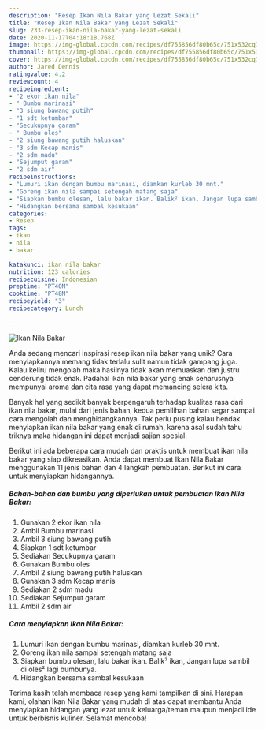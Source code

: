```yaml
---
description: "Resep Ikan Nila Bakar yang Lezat Sekali"
title: "Resep Ikan Nila Bakar yang Lezat Sekali"
slug: 233-resep-ikan-nila-bakar-yang-lezat-sekali
date: 2020-11-17T04:18:18.768Z
image: https://img-global.cpcdn.com/recipes/df755856df80b65c/751x532cq70/ikan-nila-bakar-foto-resep-utama.jpg
thumbnail: https://img-global.cpcdn.com/recipes/df755856df80b65c/751x532cq70/ikan-nila-bakar-foto-resep-utama.jpg
cover: https://img-global.cpcdn.com/recipes/df755856df80b65c/751x532cq70/ikan-nila-bakar-foto-resep-utama.jpg
author: Jared Dennis
ratingvalue: 4.2
reviewcount: 4
recipeingredient:
- "2 ekor ikan nila"
- " Bumbu marinasi"
- "3 siung bawang putih"
- "1 sdt ketumbar"
- "Secukupnya garam"
- " Bumbu oles"
- "2 siung bawang putih haluskan"
- "3 sdm Kecap manis"
- "2 sdm madu"
- "Sejumput garam"
- "2 sdm air"
recipeinstructions:
- "Lumuri ikan dengan bumbu marinasi, diamkan kurleb 30 mnt."
- "Goreng ikan nila sampai setengah matang saja"
- "Siapkan bumbu olesan, lalu bakar ikan. Balik² ikan, Jangan lupa sambil di oles² lagi bumbunya."
- "Hidangkan bersama sambal kesukaan"
categories:
- Resep
tags:
- ikan
- nila
- bakar

katakunci: ikan nila bakar 
nutrition: 123 calories
recipecuisine: Indonesian
preptime: "PT40M"
cooktime: "PT48M"
recipeyield: "3"
recipecategory: Lunch

---
```



![Ikan Nila Bakar](https://img-global.cpcdn.com/recipes/df755856df80b65c/751x532cq70/ikan-nila-bakar-foto-resep-utama.jpg)

Anda sedang mencari inspirasi resep ikan nila bakar yang unik? Cara menyiapkannya memang tidak terlalu sulit namun tidak gampang juga. Kalau keliru mengolah maka hasilnya tidak akan memuaskan dan justru cenderung tidak enak. Padahal ikan nila bakar yang enak seharusnya mempunyai aroma dan cita rasa yang dapat memancing selera kita.



Banyak hal yang sedikit banyak berpengaruh terhadap kualitas rasa dari ikan nila bakar, mulai dari jenis bahan, kedua pemilihan bahan segar sampai cara mengolah dan menghidangkannya. Tak perlu pusing kalau hendak menyiapkan ikan nila bakar yang enak di rumah, karena asal sudah tahu triknya maka hidangan ini dapat menjadi sajian spesial.


Berikut ini ada beberapa cara mudah dan praktis untuk membuat ikan nila bakar yang siap dikreasikan. Anda dapat membuat Ikan Nila Bakar menggunakan 11 jenis bahan dan 4 langkah pembuatan. Berikut ini cara untuk menyiapkan hidangannya.

<!--inarticleads1-->

##### Bahan-bahan dan bumbu yang diperlukan untuk pembuatan Ikan Nila Bakar:

1. Gunakan 2 ekor ikan nila
1. Ambil  Bumbu marinasi
1. Ambil 3 siung bawang putih
1. Siapkan 1 sdt ketumbar
1. Sediakan Secukupnya garam
1. Gunakan  Bumbu oles
1. Ambil 2 siung bawang putih haluskan
1. Gunakan 3 sdm Kecap manis
1. Sediakan 2 sdm madu
1. Sediakan Sejumput garam
1. Ambil 2 sdm air




<!--inarticleads2-->

##### Cara menyiapkan Ikan Nila Bakar:

1. Lumuri ikan dengan bumbu marinasi, diamkan kurleb 30 mnt.
1. Goreng ikan nila sampai setengah matang saja
1. Siapkan bumbu olesan, lalu bakar ikan. Balik² ikan, Jangan lupa sambil di oles² lagi bumbunya.
1. Hidangkan bersama sambal kesukaan




Terima kasih telah membaca resep yang kami tampilkan di sini. Harapan kami, olahan Ikan Nila Bakar yang mudah di atas dapat membantu Anda menyiapkan hidangan yang lezat untuk keluarga/teman maupun menjadi ide untuk berbisnis kuliner. Selamat mencoba!
